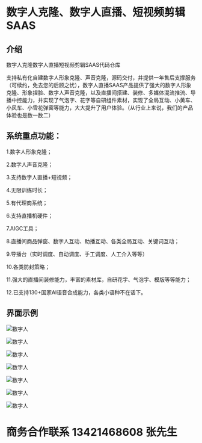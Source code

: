 # 数字人克隆、数字人直播、短视频剪辑SAAS

## 介绍
数字人克隆数字人直播短视频剪辑SAAS代码仓库

支持私有化自建数字人形象克隆、声音克隆，源码交付，并提供一年售后支撑服务（可续约，免去您的后顾之忧），数字人直播SAAS产品提供了强大的数字人形象克隆、形象捏脸、数字人声音克隆，以及直播间搭建、装修、多媒体混流推流、导播中控能力，并实现了气泡字、花字等自研组件素材，实现了全局互动、小黄车、小风车、小雪花弹窗等能力，大大提升了用户体验。（从行业上来说，我们的产品体验也是数一数二）

## 系统重点功能：

1.数字人形象克隆；

2.数字人声音克隆；

3.支持数字人直播+短视频；

4.无限训练时长；

5.有代理商系统；

6.支持直播机硬件；

7.AIGC工具；

8.直播间商品弹窗、数字人互动、助播互动、各类全局互动、关键词互动；

9.导播台（实时调度、自动调度、手工调度、人工介入等等）

10.各类防封策略；

11.强大的直播间装修能力，丰富的素材库，自研花字、气泡字、模版等等能力；

12.已支持130+国家AI语音合成能力，各类小语种不在话下。

## 界面示例
![数字人](https://github.com/13421468608/AI_live/blob/main/images/384484cca4668949bbd362ab03f781dd_.png?raw=true)

![数字人](https://github.com/13421468608/AI_live/blob/main/images/26d385a3a229a4506ad0ed6f96b5e67c_.png?raw=true)

![数字人](https://github.com/13421468608/AI_live/blob/main/images/e3ddfc5a643df489e49e0de911262746_.png?raw=true)

![数字人](https://github.com/13421468608/AI_live/blob/main/images/e3e8e6d554d4be69a9dd391de3a08003_.png?raw=true)

![数字人](https://github.com/13421468608/AI_live/blob/main/images/f6b4cbf45ac1be4143f17a5168259402_.png?raw=true)

![数字人](https://github.com/13421468608/AI_live/blob/main/images/9ad2d43a97f7dd19e1bffc7a05d1f093_.png?raw=true)

![数字人](https://github.com/13421468608/AI_live/blob/main/images/03aabe559ae332e75372883637e846c8_.png?raw=true)

# 商务合作联系 13421468608 张先生
